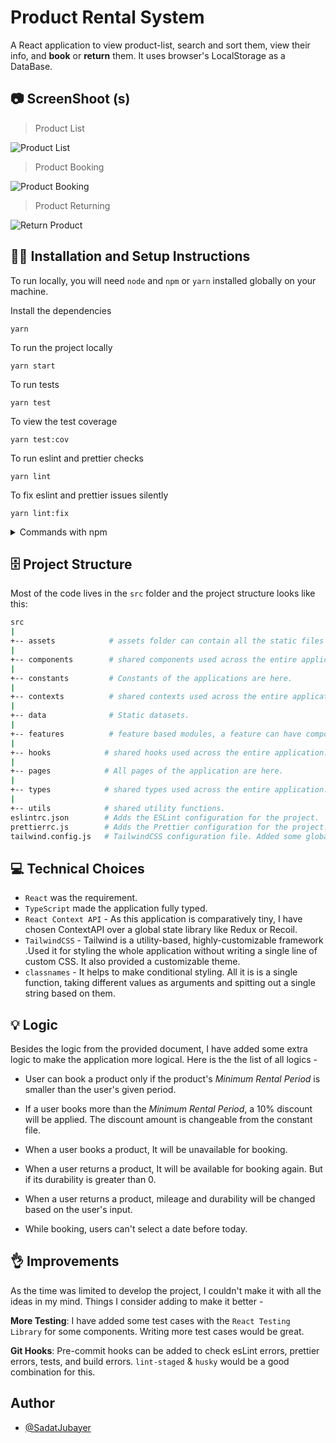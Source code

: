 # Product Rental System

A React application to view product-list, search and sort them, view their info, and **book** or **return** them. It uses browser's LocalStorage as a DataBase.

## 📷 ScreenShoot (s)

> Product List

![Product List](/docs/screenshots/product-list.png)

> Product Booking

![Product Booking](/docs/screenshots/product-book.png)

> Product Returning

![Return Product](/docs/screenshots/product-return.png)

## 👨‍💻 Installation and Setup Instructions

To run locally, you will need `node` and `npm` or `yarn` installed globally on your machine.

Install the dependencies

```shell
yarn
```

To run the project locally

```shell
yarn start
```

To run tests

```shell
yarn test
```

To view the test coverage

```shell
yarn test:cov
```

To run eslint and prettier checks

```shell
yarn lint
```

To fix eslint and prettier issues silently

```shell
yarn lint:fix
```

<details>
  <summary> Commands with npm</summary>

Install the dependencies

```shell
npm install
```

To run project locally

```shell
npm start
```

To run tests

```shell
npm test
```

To run test coverage

```shell
npm run test:cov
```

To run eslint and prettier checks

```shell
npm run lint
```

To fix eslint and prettier issues silently

```shell
npm run lint:fix
```

</details>

## 🗄️ Project Structure

Most of the code lives in the `src` folder and the project structure looks like this:

```sh
src
|
+-- assets            # assets folder can contain all the static files such as images,icons,fonts, etc.
|
+-- components        # shared components used across the entire application.
|
+-- constants         # Constants of the applications are here.
|
+-- contexts          # shared contexts used across the entire application.
|
+-- data              # Static datasets.
|
+-- features          # feature based modules, a feature can have components, hooks, assets etc.
|
+-- hooks            # shared hooks used across the entire application.
|
+-- pages            # All pages of the application are here.
|
+-- types            # shared types used across the entire application.
|
+-- utils            # shared utility functions.
eslintrc.json        # Adds the ESLint configuration for the project.
prettierrc.js        # Adds the Prettier configuration for the project.
tailwind.config.js   # TailwindCSS configuration file. Added some global theming here.
```

## 💻 Technical Choices

-   `React` was the requirement.
-   `TypeScript` made the application fully typed.
-   `React Context API` - As this application is comparatively tiny, I have chosen ContextAPI over a global state library like Redux or Recoil.
-   `TailwindCSS` - Tailwind is a utility-based, highly-customizable framework .Used it for styling the whole application without writing a single line of custom CSS. It also provided a customizable theme.
-   `classnames` - It helps to make conditional styling. All it is is a single function, taking different values as arguments and spitting out a single string based on them.

## 💡 Logic

Besides the logic from the provided document, I have added some extra logic to make the application more logical. Here is the the list of all logics -

-   User can book a product only if the product's _Minimum Rental Period_ is smaller than the user's given period.

-   If a user books more than the _Minimum Rental Period_, a 10% discount will be applied. The discount amount is changeable from the constant file.

-   When a user books a product, It will be unavailable for booking.

-   When a user returns a product, It will be available for booking again. But if its durability is greater than 0.

-   When a user returns a product, mileage and durability will be changed based on the user's input.

-   While booking, users can't select a date before today.

## 👌 Improvements

As the time was limited to develop the project, I couldn't make it with all the ideas in my mind. Things I consider adding to make it better -

**More Testing**: I have added some test cases with the `React Testing Library` for some components. Writing more test cases would be great.

**Git Hooks**: Pre-commit hooks can be added to check esLint errors, prettier errors, tests, and build errors. `lint-staged` & `husky` would be a good combination for this.

## Author

-   [@SadatJubayer](https://www.smjubayer.me)
